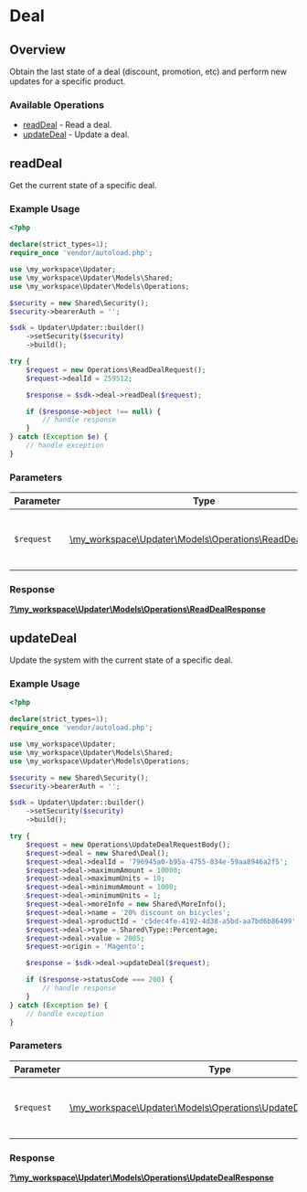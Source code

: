 # Deal


## Overview

Obtain the last state of a deal (discount, promotion, etc) and perform new updates for a specific product.

### Available Operations

* [readDeal](#readdeal) - Read a deal.
* [updateDeal](#updatedeal) - Update a deal.

## readDeal

Get the current state of a specific deal.

### Example Usage

```php
<?php

declare(strict_types=1);
require_once 'vendor/autoload.php';

use \my_workspace\Updater;
use \my_workspace\Updater\Models\Shared;
use \my_workspace\Updater\Models\Operations;

$security = new Shared\Security();
$security->bearerAuth = '';

$sdk = Updater\Updater::builder()
    ->setSecurity($security)
    ->build();

try {
    $request = new Operations\ReadDealRequest();
    $request->dealId = 259512;

    $response = $sdk->deal->readDeal($request);

    if ($response->object !== null) {
        // handle response
    }
} catch (Exception $e) {
    // handle exception
}
```

### Parameters

| Parameter                                                                                             | Type                                                                                                  | Required                                                                                              | Description                                                                                           |
| ----------------------------------------------------------------------------------------------------- | ----------------------------------------------------------------------------------------------------- | ----------------------------------------------------------------------------------------------------- | ----------------------------------------------------------------------------------------------------- |
| `$request`                                                                                            | [\my_workspace\Updater\Models\Operations\ReadDealRequest](../../Models/Operations/ReadDealRequest.md) | :heavy_check_mark:                                                                                    | The request object to use for the request.                                                            |


### Response

**[?\my_workspace\Updater\Models\Operations\ReadDealResponse](../../Models/Operations/ReadDealResponse.md)**


## updateDeal

Update the system with the current state of a specific deal.

### Example Usage

```php
<?php

declare(strict_types=1);
require_once 'vendor/autoload.php';

use \my_workspace\Updater;
use \my_workspace\Updater\Models\Shared;
use \my_workspace\Updater\Models\Operations;

$security = new Shared\Security();
$security->bearerAuth = '';

$sdk = Updater\Updater::builder()
    ->setSecurity($security)
    ->build();

try {
    $request = new Operations\UpdateDealRequestBody();
    $request->deal = new Shared\Deal();
    $request->deal->dealId = '796945a0-b95a-4755-834e-59aa8946a2f5';
    $request->deal->maximumAmount = 10000;
    $request->deal->maximumUnits = 10;
    $request->deal->minimumAmount = 1000;
    $request->deal->minimumUnits = 1;
    $request->deal->moreInfo = new Shared\MoreInfo();
    $request->deal->name = '20% discount on bicycles';
    $request->deal->productId = 'c5dec4fe-4192-4d38-a5bd-aa7bd6b86499';
    $request->deal->type = Shared\Type::Percentage;
    $request->deal->value = 2005;
    $request->origin = 'Magento';

    $response = $sdk->deal->updateDeal($request);

    if ($response->statusCode === 200) {
        // handle response
    }
} catch (Exception $e) {
    // handle exception
}
```

### Parameters

| Parameter                                                                                                         | Type                                                                                                              | Required                                                                                                          | Description                                                                                                       |
| ----------------------------------------------------------------------------------------------------------------- | ----------------------------------------------------------------------------------------------------------------- | ----------------------------------------------------------------------------------------------------------------- | ----------------------------------------------------------------------------------------------------------------- |
| `$request`                                                                                                        | [\my_workspace\Updater\Models\Operations\UpdateDealRequestBody](../../Models/Operations/UpdateDealRequestBody.md) | :heavy_check_mark:                                                                                                | The request object to use for the request.                                                                        |


### Response

**[?\my_workspace\Updater\Models\Operations\UpdateDealResponse](../../Models/Operations/UpdateDealResponse.md)**


